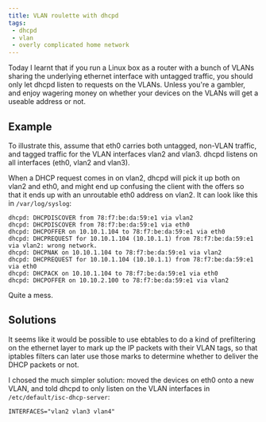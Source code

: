 ```yaml
---
title: VLAN roulette with dhcpd
tags:
 - dhcpd
 - vlan
 - overly complicated home network
---
```


Today I learnt that if you run a Linux box as a router with a bunch of
VLANs sharing the underlying ethernet interface with untagged traffic,
you should only let dhcpd listen to requests on the VLANs.  Unless
you're a gambler, and enjoy wagering money on whether your devices on
the VLANs will get a useable address or not.


## Example

To illustrate this, assume that eth0 carries both untagged, non-VLAN
traffic, and tagged traffic for the VLAN interfaces vlan2 and vlan3.
dhcpd listens on all interfaces (eth0, vlan2 and vlan3).

When a DHCP request comes in on vlan2, dhcpd will pick it up both on
vlan2 and eth0, and might end up confusing the client with the offers
so that it ends up with an unroutable eth0 address on vlan2.  It can
look like this in `/var/log/syslog`:

    dhcpd: DHCPDISCOVER from 78:f7:be:da:59:e1 via vlan2
    dhcpd: DHCPDISCOVER from 78:f7:be:da:59:e1 via eth0
    dhcpd: DHCPOFFER on 10.10.1.104 to 78:f7:be:da:59:e1 via eth0
    dhcpd: DHCPREQUEST for 10.10.1.104 (10.10.1.1) from 78:f7:be:da:59:e1 via vlan2: wrong network.
    dhcpd: DHCPNAK on 10.10.1.104 to 78:f7:be:da:59:e1 via vlan2
    dhcpd: DHCPREQUEST for 10.10.1.104 (10.10.1.1) from 78:f7:be:da:59:e1 via eth0
    dhcpd: DHCPACK on 10.10.1.104 to 78:f7:be:da:59:e1 via eth0
    dhcpd: DHCPOFFER on 10.10.2.100 to 78:f7:be:da:59:e1 via vlan2

Quite a mess.


## Solutions

It seems like it would be possible to use ebtables to do a kind of
prefiltering on the ethernet layer to mark up the IP packets with
their VLAN tags, so that iptables filters can later use those marks to
determine whether to deliver the DHCP packets or not.

I chosed the much simpler solution: moved the devices on eth0 onto a
new VLAN, and told dhcpd to only listen on the VLAN interfaces in
`/etc/default/isc-dhcp-server`:

    INTERFACES="vlan2 vlan3 vlan4"
